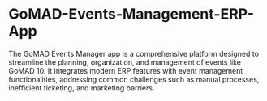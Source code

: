 # GoMAD-Events-Management-ERP-App
The GoMAD Events Manager app is a comprehensive platform designed to streamline the planning, organization, and management of events like GoMAD 10. It integrates modern ERP features with event management functionalities, addressing common challenges such as manual processes, inefficient ticketing, and marketing barriers.

